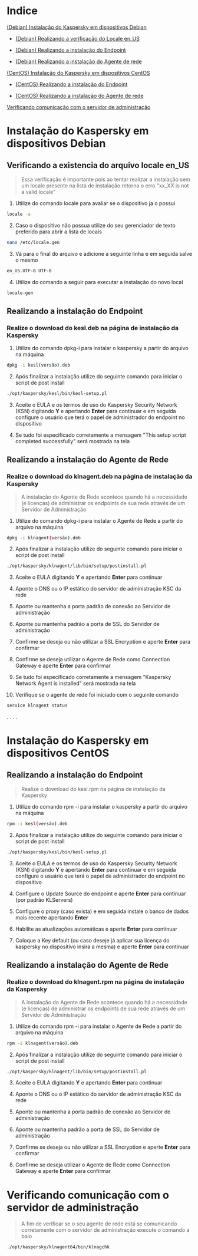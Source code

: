 # Indice
[(Debian) Instalação do Kaspersky em dispositivos Debian](https://github.com/JustHobbs/KasperskyGuide/tree/Corre%C3%A7%C3%A3o-Dispositivos-Sem-Dados/Instala%C3%A7%C3%A3o#instala%C3%A7%C3%A3o-do-kaspersky-em-dispositivos-debian)

- [(Debian) Realizando a verificação do Locale en_US](https://github.com/JustHobbs/KasperskyGuide/tree/Corre%C3%A7%C3%A3o-Dispositivos-Sem-Dados/Instala%C3%A7%C3%A3o#verificando-a-existencia-do-arquivo-locale-en_us)

- [(Debian) Realizando a instalação do Endpoint](https://github.com/JustHobbs/KasperskyGuide/tree/Corre%C3%A7%C3%A3o-Dispositivos-Sem-Dados/Instala%C3%A7%C3%A3o#realizando-a-instala%C3%A7%C3%A3o-do-endpoint)

- [(Debian) Realizando a instalação do Agente de rede](https://github.com/JustHobbs/KasperskyGuide/tree/Corre%C3%A7%C3%A3o-Dispositivos-Sem-Dados/Instala%C3%A7%C3%A3o#realizando-a-instala%C3%A7%C3%A3o-do-agente-de-rede)

[(CentOS) Instalação do Kaspersky em dispositivos CentOS](https://github.com/JustHobbs/KasperskyGuide/blob/Corre%C3%A7%C3%A3o-Dispositivos-Sem-Dados/Instala%C3%A7%C3%A3o/README.md#instala%C3%A7%C3%A3o-do-kaspersky-em-dispositivos-centos)

- [(CentOS) Realizando a instalação do Endpoint](https://github.com/JustHobbs/KasperskyGuide/blob/Corre%C3%A7%C3%A3o-Dispositivos-Sem-Dados/Instala%C3%A7%C3%A3o/README.md#realizando-a-instala%C3%A7%C3%A3o-do-endpoint-1)

- [(CentOS) Realizando a instalação do Agente de rede](https://github.com/JustHobbs/KasperskyGuide/blob/Corre%C3%A7%C3%A3o-Dispositivos-Sem-Dados/Instala%C3%A7%C3%A3o/README.md#realizando-a-instala%C3%A7%C3%A3o-do-agente-de-rede-1)

[Verificando comunicação com o servidor de administração](https://github.com/JustHobbs/KasperskyGuide/blob/Corre%C3%A7%C3%A3o-Dispositivos-Sem-Dados/Instala%C3%A7%C3%A3o/README.md#verificando-comunica%C3%A7%C3%A3o-com-o-servidor-de-administra%C3%A7%C3%A3o)




# Instalação do Kaspersky em dispositivos Debian

## Verificando a existencia do arquivo locale en_US
> Essa verificação é importante pois ao tentar realizar a instalação sem um locale presente na lista de instalação retorna o erro "xx_XX is not a valid locale"

1. Utilize do comando locale para avaliar se o dispositivo ja o possui

```bash
locale -a
```

2. Caso o dispositivo não possua utilize do seu gerenciador de texto preferido para abrir a lista de locais

```bash
nano /etc/locale.gen
```
3. Vá para o final do arquivo e adicione a seguinte linha e em seguida salve o mesmo

```bash
en_US.UTF-8 UTF-8
```

4. Utilize do comando a seguir para executar a instalação do novo local

```bash
locale-gen
```
## Realizando a instalação do Endpoint
### Realize o download do kesl.deb na página de instalação da Kaspersky

1. Utilize do comando dpkg-i para instalar o kaspersky a partir do arquivo na máquina

```bash
dpkg -i kesl(versão).deb
```

2. Após finalizar a instalação utilize do seguinte comando para iniciar o script de post install
```bash
./opt/kaspersky/kesl/bin/kesl-setup.pl
```
3. Aceite o EULA e os termos de uso do Kaspersky Security Network (KSN) digitando **Y** e apertando **Enter** para continuar e em seguida configure o usuário que terá o papel de administrador do endpoint no dispositivo

4. Se tudo foi especificado corretamente a mensagem "This setup script completed successfully" será mostrada na tela

## Realizando a instalação do Agente de Rede
### Realize o download do klnagent.deb na página de instalação da Kaspersky
> A instalação do Agente de Rede acontece quando há a necessidade (e licenças) de administrar os endpoints de sua rede através de um Servidor de Administração
1. Utilize do comando dpkg-i para instalar o Agente de Rede a partir do arquivo na máquina

```bash
dpkg -i klnagent(versão).deb
```

2. Após finalizar a instalação utilize do seguinte comando para iniciar o script de post install
```bash
./opt/kaspersky/klnagent/lib/bin/setup/postinstall.pl
```

3. Aceite o EULA digitando **Y** e apertando **Enter** para continuar

4. Aponte o DNS ou o IP estático do servidor de administração KSC da rede

5. Aponte ou mantenha a porta padrão de conexão ao Servidor de administração

6. Aponte ou mantenha padrão a porta de SSL do Servidor de administração

7. Confirme se deseja ou não utilizar a SSL Encryption e aperte **Enter** para confirmar 

8. Confirme se deseja utilizar o Agente de Rede como Connection Gateway e aperte **Enter** para confirmar

9. Se tudo foi especificado corretamente a mensagem "Kaspersky Network Agent is installed" será mostrada na tela

10. Verifique se o agente de rede foi iniciado com o seguinte comando
```bash
service klnagent status
```
.
.
.
.

# Instalação do Kaspersky em dispositivos CentOS
## Realizando a instalação do Endpoint
> Realize o download do kesl.rpm na página de instalação da Kaspersky

1. Utilize do comando rpm -i para instalar o kaspersky a partir do arquivo na máquina

```bash
rpm -i kesl(versão).deb
```

2. Após finalizar a instalação utilize do seguinte comando para iniciar o script de post install
```bash
./opt/kaspersky/kesl/bin/kesl-setup.pl
```
3. Aceite o EULA e os termos de uso do Kaspersky Security Network (KSN) digitando **Y** e apertando **Enter** para continuar e em seguida configure o usuário que terá o papel de administrador do endpoint no dispositivo

4. Configure o Update Source do endpoint e aperte **Enter** para continuar (por padrão KLServers)

5. Configure o proxy (caso exista) e em seguida instale o banco de dados mais recente apertando **Enter**

6. Habilite as atualizações automáticas e aperte **Enter** para continuar

7. Coloque a Key default (ou caso deseje já aplicar sua licença do kaspersky no dispositivo insira a mesma) e aperte **Enter** para continuar

## Realizando a instalação do Agente de Rede
### Realize o download do klnagent.rpm na página de instalação da Kaspersky
> A instalação do Agente de Rede acontece quando há a necessidade (e licenças) de administrar os endpoints de sua rede através de um Servidor de Administração
1. Utilize do comando rpm -i para instalar o Agente de Rede a partir do arquivo na máquina

```bash
rpm -i klnagent(versão).deb
```

2. Após finalizar a instalação utilize do seguinte comando para iniciar o script de post install
```bash
./opt/kaspersky/klnagent/lib/bin/setup/postinstall.pl
```

3. Aceite o EULA digitando **Y** e apertando **Enter** para continuar

4. Aponte o DNS ou o IP estático do servidor de administração KSC da rede

5. Aponte ou mantenha a porta padrão de conexão ao Servidor de administração

6. Aponte ou mantenha padrão a porta de SSL do Servidor de administração

7. Confirme se deseja ou não utilizar a SSL Encryption e aperte **Enter** para confirmar 

8. Confirme se deseja utilizar o Agente de Rede como Connection Gateway e aperte **Enter** para confirmar

# Verificando comunicação com o servidor de administração
> A fim de verificar se o seu agente de rede está se comunicando corretamente com o servidor de administração execute o comando a baio
```bash
./opt/kaspersky/klnagent64/bin/klnagchk
```

